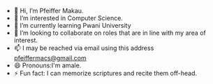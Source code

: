 - 👋 Hi, I’m Pfeiffer Makau.
- 👀 I’m interested in Computer Science.
- 🌱 I’m currently learning Pwani University
- 💞️ I’m looking to collaborate on roles that are in line with my area of interest.
- 📫 I may be reached via email using this address pfeiffermacs@gmail.com
- 😄 Pronouns:I'm amale.
- ⚡ Fun fact: I can memorize scriptures and recite them off-head.

<!---
pfeiffer/pfeiffer is a ✨ special ✨ repository because its `README.md` (this file) appears on your GitHub profile.
You can click the Preview link to take a look at your changes.
--->
